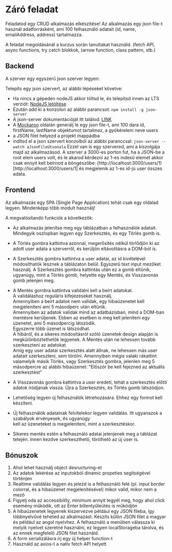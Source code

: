 # Záró feladat

Feladatod egy CRUD alkalmazás elkészítése! Az alkalmazás egy json file-t használ adatforrásként, ami 100 felhasználó adatait (id, name, emailAddress, address) tartalmazza.

A feladat megoldásánál a kurzus során tanultakat használd. (fetch API, async functions, try catch blokkok, )arrow function, class pattern, stb.) 

## Backend

A szerver egy egyszerű json szerver legyen:

Telepíts egy json szervert, az alábbi lépéseket követve:
- Ha nincs a gépeden nodeJS akkor töltsd le, és telepítsd innen az LTS verziót: [NodeJS letöltése](https://nodejs.org/en/download/)
- Ezután add ki a konzolon az alábbi parancsot: `npm install -g json-server` 
- A json-server dokumentációját itt találod: [LINK](https://github.com/typicode/json-server)
- A [Mockaroo](https://mockaroo.com/) oldalán generálj le egy json file-t, ami 100 dara id, firstName, lastName objektumot tartalmaz, a gyökérelem neve users
- a JSON filet helyezd a projekt mappádba
- indítsd el a json szervert konzolból az alábbi paranccsal: `json-server --watch aJsonFileUtvonala`
Ezzel van is egy szervered, ami a kiszolgája majd az alkalmazásod. A szerver a 3000-es porton fut, ha a JSON-be a root elem users volt, és
le akarod kérdezni az 1-es indexű elemet akkor csak ennyit kell beírnod a böngészőbe: 
(http://localhost:3000/users/1)[http://localhost:3000/users/1]
és megjelenik az 1-es id-jú user összes adata.

## Frontend

Az alkalmazás egy SPA (Single Page Application) tehát csak egy oldalad legyen. Mindenképp több modult használj! 

A megvalósítandó funkciók a következők:

- Az alkalmazás jelenítse meg egy táblázatban a felhasználók adatait. Mindegyik oszlopban legyen egy Szerkesztés, és egy Törlés gomb is.
  
- A Törlés gombra kattintva azonnal, megerősítés nélkül törlődjön ki az adott user adata a szerverről, és kerüljön eltávolításra a DOM-ból is.
  
- A Szerkesztés gombra kattintva a user adatai, az id kivételével módosíthatók lesznek a táblázaton belül. Egyszerű text input mezőket használj.
  A Szerkesztés gombra kattintás után ez a gomb eltűnik, ugyanúgy, mint a Törlés gomb, helyette egy Mentés, és Visszavonás gomb jelenjen meg.

- A Mentés gombra kattintva validálni kell a beírt adatokat.  
  A validáláshoz reguláris kifejezéseket használj.   
  Amennyiben a beírt adatok nem validak, egy hibaüzenetet kell megjeleníteni ami 5 másodperc után eltűnik.  
  Amennyiben az adatok validak mind az adatbázisban, mind a DOM-ban mentésre kerüljenek. Ebben az esetben is meg kell jeleníteni egy üzenetet, ami 5  másodpercig látszódik.  
  Egyszerre több üzenet is látszódhat.  
  A hibáról, és a sikeres módosításról szóló üzenetek design alapján is megkülönböztethetők legyenek.
  A Mentés után ne lehessen tovább szerkeszteni az adatokat.  
  Amíg egy user adatai szerkesztés alatt állnak, ne lehessen más user adatait szerkeszteni, sem törölni. Amennyiben
  mégis valaki rákattint valamelyik másik Törlés, vagy Szerkesztés gombra, jelenlen meg 5 másodpercre az alábbi hibaüzenet:
  "Először be kell fejezned az aktuális szerkesztést"

- A Visszavonás gombra kattintva a user eredeti, tehát a szerkesztés előtti adatok íródjanak vissza.
  Újra a Szerkesztés, és Törlés gomb látszódjon.

- Lehetőség legyen új felhasználók létrehozására. Ehhez egy formot kell készíteni. 
- Új felhasználók adatainak felvitelekor legyen validálás. Itt ugyanazok a szabályok érvényesek, és ugyanúgy  
  kell az üzeneteket is megjeleníteni, mint a szerkesztéskor.
- Sikeres mentés estén a felhasználó adatai jelenjenek meg a táblázat tetején. Innen kezdve szerkeszthető, törölhető az új user is.

## Bónuszok 
 
1. Ahol lehet használj object desructuring-et
2. Az adatok lekérése az inputokból dinamic propeties segítségével történjen
3. Realtime validálás legyen és jelezd is a felhasználó felé (pl. input border colorral, és a hibaüzenet megjelenítésével) mikor valid, mikor nem a mező
4. Figyelj oda az accessibility, minimum annyit tegyél meg, hogy ahol click esemény működik, ott az Enter billentyűleütés is működjön
5. A hibaüzenetek legyenek kiszervezve például egy JSON fileba, így többnyelvűvé teheted az alkalmazást. Készíts külön JSON filet a magyar és például az angol nyelvhez. A felhasználó a menüben válassza ki melyik nyelvet szeretné használni, ez legyen localStorageba tárolva, és az ennek megfelelő JSON filet használd. 
6. A form serializálásra írj egy új  helper function-t
7. Használd az axios-t a natív fetch API helyett
